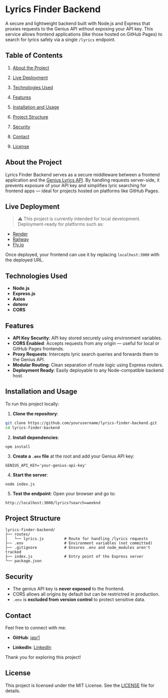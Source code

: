 # Lyrics Finder Backend
A secure and lightweight backend built with Node.js and Express that proxies requests to the Genius API without exposing your API key. This service allows frontend applications (like those hosted on GitHub Pages) to search for lyrics safely via a single `/lyrics` endpoint.


## Table of Contents

1. [About the Project](#about-the-project)

2. [Live Deployment](#live-deployment)

3. [Technologies Used](#technologies-used)

4. [Features](#features)

5. [Installation and Usage](#installation-and-usage)

6. [Project Structure](#project-structure)

7. [Security](#security)

8. [Contact](#contact)

9. [License](#license)


## About the Project

Lyrics Finder Backend serves as a secure middleware between a frontend application and the [Genius Lyrics API](https://docs.genius.com/). By handling requests server-side, it prevents exposure of your API key and simplifies lyric searching for frontend apps — ideal for projects hosted on platforms like GitHub Pages.


## Live Deployment

> ⚠️ This project is currently intended for local development. Deployment-ready for platforms such as:
- [Render](https://render.com)
- [Railway](https://railway.app)
- [Fly.io](https://fly.io)

Once deployed, your frontend can use it by replacing `localhost:3000` with the deployed URL.


## Technologies Used

- **Node.js**
- **Express.js**
- **Axios**
- **dotenv**
- **CORS**


## Features

- **API Key Security**: API key stored securely using environment variables.
- **CORS Enabled**: Accepts requests from any origin — useful for local or GitHub Pages frontends.
- **Proxy Requests**: Intercepts lyric search queries and forwards them to the Genius API.
- **Modular Routing**: Clean separation of route logic using Express routers.
- **Deployment Ready**: Easily deployable to any Node-compatible backend host.


## Installation and Usage

To run this project locally:

1. **Clone the repository**:
```bash
git clone https://github.com/yourusername/lyrics-finder-backend.git
cd lyrics-finder-backend
```

2. **Install dependencies**:
```
npm install
```

3. **Create a `.env` file** at the root and add your Genius API key:
```
GENIUS_API_KEY='your-genius-api-key'
```

4. **Start the server**:
```
node index.js
```

5. **Test the endpoint**: Open your browser and go to:
```
http://localhost:3000/lyrics?search=weeknd
```

## Project Structure

```
lyrics-finder-backend/
├── routes/
│   └── lyrics.js         # Route for handling /lyrics requests
├── .env                  # Environment variables (not committed)
├── .gitignore            # Ensures .env and node_modules aren't tracked
├── index.js              # Entry point of the Express server
└── package.json
```

## Security
- The genius API key is **never exposed** to the frontend.
- CORS allows all origins by default but can be restrictred in production.
- `.env` is **excluded from version control** to protect sensitive data.

## Contact

Feel free to connect with me:

- **GitHub**: [jasr1](https://github.com/jasr1)

- **LinkedIn**: [LinkedIn](https://www.linkedin.com/in/jasrandhawa-softwaredeveloper/)


Thank you for exploring this project!

## License

This project is licensed under the MIT License. See the [LICENSE](LICENSE) file for details.